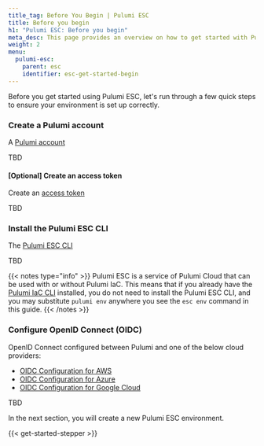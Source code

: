 ```yaml
---
title_tag: Before You Begin | Pulumi ESC
title: Before you begin
h1: "Pulumi ESC: Before you begin"
meta_desc: This page provides an overview on how to get started with Pulumi ESC.
weight: 2
menu:
  pulumi-esc:
    parent: esc
    identifier: esc-get-started-begin
---
```


Before you get started using Pulumi ESC, let's run through a few quick steps to ensure your environment is set up correctly.

### Create a Pulumi account

A [Pulumi account](https://app.pulumi.com)

TBD

#### [Optional] Create an access token

Create an [access token](/docs/pulumi-cloud/access-management/access-tokens/)

TBD

### Install the Pulumi ESC CLI

The [Pulumi ESC CLI](/docs/install/esc/)

TBD

{{< notes type="info" >}}
Pulumi ESC is a service of Pulumi Cloud that can be used with or without Pulumi IaC. This means that if you already have the [Pulumi IaC CLI](/docs/cli/) installed, you do not need to install the Pulumi ESC CLI, and you may substitute `pulumi env` anywhere you see the `esc env` command in this guide.
{{< /notes >}}

### Configure OpenID Connect (OIDC)

OpenID Connect configured between Pulumi and one of the below cloud providers:

- [OIDC Configuration for AWS](/docs/pulumi-cloud/oidc/aws/)
- [OIDC Configuration for Azure](/docs/pulumi-cloud/oidc/azure/)
- [OIDC Configuration for Google Cloud](/docs/pulumi-cloud/oidc/gcp/)

TBD

In the next section, you will create a new Pulumi ESC environment.

{{< get-started-stepper >}}
